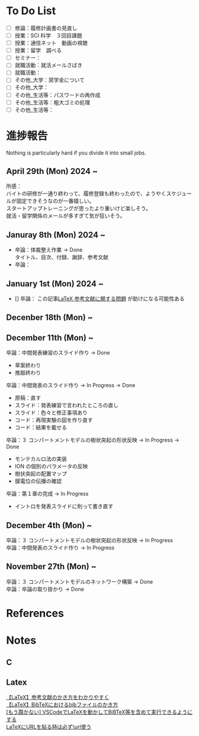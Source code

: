 # To Do List
- [ ] 修論：履修計画書の見直し
- [ ] 授業：SCI 科学　３回目課題
- [ ] 授業：通信ネット　動画の視聴
- [ ] 授業：留学　調べる
- [ ] セミナー：
- [ ] 就職活動：就活メールさばき
- [ ] 就職活動：
- [ ] その他_大学：奨学金について
- [ ] その他_大学：
- [ ] その他_生活等：パスワードの再作成
- [ ] その他_生活等：粗大ゴミの処理
- [ ] その他_生活等：
# 進捗報告
Nothing is particularly hard if you divide it into small jobs.
## April 29th (Mon) 2024 ~
所感：  
バイトの研修が一通り終わって、履修登録も終わったので、ようやくスケジュールが固定できそうなのが一番嬉しい。  
スタートアップトレーニングが思ったより重いけど楽しそう。  
就活・留学関係のメールが多すぎて気が狂いそう。
## Januray 8th (Mon) 2024 ~
 - 卒論：体裁整え作業  → Done  
   タイトル、目次、付録、謝辞、参考文献
- 卒論：
## January 1st (Mon) 2024 ~
 - [] 卒論：
   この記事[LaTeX 参考文献に関する問題](https://superuser.com/questions/1476212/latex-issue-with-biblography) が助けになる可能性ある
## Decenber 18th (Mon) ~
## December 11th (Mon) ~
卒論：中間発表練習のスライド作り → Done  
 - 草案終わり
 - 推敲終わり

卒論：中間発表のスライド作り → In Progress → Done  
 - 原稿：直す
 - スライド：発表練習で言われたところの直し
 - スライド：色々と修正事項あり
 - コード：再現実験の図を作り直す
 - コード：結果を載せる

卒論：３ コンパートメントモデルの樹状突起の形状反映  → In Progress → Done  
 - モンテカルロ法の実装
 - ION の個別のパラメータの反映
 - 樹状突起の配置マップ
 - 膜電位の伝播の確認

卒論：第１章の完成 → In Progress  
 - イントロを発表スライドに則って書き直す

## December 4th (Mon) ~
卒論：３ コンパートメントモデルの樹状突起の形状反映 → In Progress  
卒論：中間発表のスライド作り → In Progress  
## November 27th (Mon) ~
卒論：３ コンパートメントモデルのネットワーク構築 → Done  
卒論：卒論の取り掛かり → Done  

# References


# Notes
## C

## Latex
[【LaTeX】参考文献のかき方をわかりやすく](https://mathlandscape.com/latex-cite/)  
[【LaTeX】BibTeXにおけるbibファイルのかき方](https://mathlandscape.com/latex-bib/)  
[[もう躓かない] VSCodeでLaTeXを動かしてBiBTeX等を含めて実行できるようにする](https://qiita.com/YokoPhys-h/items/227ab79551802fbf641c)  
[LaTeXにURLを貼る時は必ず\url使う](https://tm23forest.com/contents/latex-url-paste)
